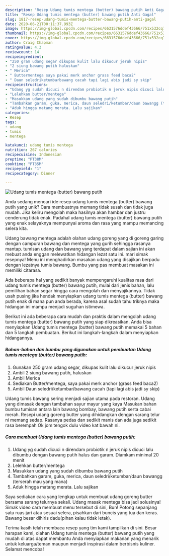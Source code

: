 ```yaml
---
description: "Resep Udang tumis mentega (butter) bawang putih Anti Gagal"
title: "Resep Udang tumis mentega (butter) bawang putih Anti Gagal"
slug: 1817-resep-udang-tumis-mentega-butter-bawang-putih-anti-gagal
date: 2020-06-21T00:11:37.993Z
image: https://img-global.cpcdn.com/recipes/6631576ddef43666/751x532cq70/udang-tumis-mentega-butter-bawang-putih-foto-resep-utama.jpg
thumbnail: https://img-global.cpcdn.com/recipes/6631576ddef43666/751x532cq70/udang-tumis-mentega-butter-bawang-putih-foto-resep-utama.jpg
cover: https://img-global.cpcdn.com/recipes/6631576ddef43666/751x532cq70/udang-tumis-mentega-butter-bawang-putih-foto-resep-utama.jpg
author: Craig Chapman
ratingvalue: 4.3
reviewcount: 14
recipeingredient:
- "250 gram udang segar dikupas kulit lalu dikucur jeruk nipis"
- "2 siung bawang putih haluskan"
- " Merica"
- " Buttermentega saya pakai merk anchor grass feed baca2"
- " Daun seledriketumbarbawang cacah tapi lagi abis jadi sy skip"
recipeinstructions:
- "Udang yg sudah dicuci n direndam probiotik n jeruk nipis dicuci lalu dibumbu dengan bawang putih halus dan garam. Diamkam minimal 20 menit"
- "Lelehkan butter/mentega"
- "Masukkan udang yang sudah dibumbu bawang putih"
- "Tambahkan garam, guka, merica, daun seledri/ketumbar/daun bawangg (terserah mau yang mana)"
- "Aduk hingga matang merata. Lalu sajikan"
categories:
- Resep
tags:
- udang
- tumis
- mentega

katakunci: udang tumis mentega 
nutrition: 267 calories
recipecuisine: Indonesian
preptime: "PT38M"
cooktime: "PT35M"
recipeyield: "1"
recipecategory: Dinner

---
```



![Udang tumis mentega (butter) bawang putih](https://img-global.cpcdn.com/recipes/6631576ddef43666/751x532cq70/udang-tumis-mentega-butter-bawang-putih-foto-resep-utama.jpg)

Anda sedang mencari ide resep udang tumis mentega (butter) bawang putih yang unik? Cara membuatnya memang tidak susah dan tidak juga mudah. Jika keliru mengolah maka hasilnya akan hambar dan justru cenderung tidak enak. Padahal udang tumis mentega (butter) bawang putih yang enak selayaknya mempunyai aroma dan rasa yang mampu memancing selera kita.

Udang bawang mentega adalah olahan udang goreng yang di goreng garing dengan campuran bawang dan mentega yang gurih sehingga rasanya mantap. tumisan udang dan bawang yang terdapat dalam sajian ini akan mebuat anda enggan melewatkan hidangan lezat satu ini. mari simak resepnya! Menu ini menghadirkan masakan udang yang disajikan berpadu dengan lezatnya tumis bawang. Bumbu yang pas membuat masakan ini memiliki citarasa.

Ada beberapa hal yang sedikit banyak mempengaruhi kualitas rasa dari udang tumis mentega (butter) bawang putih, mulai dari jenis bahan, lalu pemilihan bahan segar hingga cara mengolah dan menyajikannya. Tidak usah pusing jika hendak menyiapkan udang tumis mentega (butter) bawang putih enak di mana pun anda berada, karena asal sudah tahu triknya maka hidangan ini mampu menjadi suguhan istimewa.


Berikut ini ada beberapa cara mudah dan praktis dalam mengolah udang tumis mentega (butter) bawang putih yang siap dikreasikan. Anda bisa menyiapkan Udang tumis mentega (butter) bawang putih memakai 5 bahan dan 5 langkah pembuatan. Berikut ini langkah-langkah dalam menyiapkan hidangannya.

<!--inarticleads1-->

##### Bahan-bahan dan bumbu yang digunakan untuk pembuatan Udang tumis mentega (butter) bawang putih:

1. Gunakan 250 gram udang segar, dikupas kulit lalu dikucur jeruk nipis
1. Ambil 2 siung bawang putih, haluskan
1. Ambil  Merica
1. Sediakan  Butter/mentega, saya pakai merk anchor (grass feed baca2)
1. Ambil  Daun seledri/ketumbar/bawang cacah (tapi lagi abis jadi sy skip)


Udang tumis bawang sering menjadi sajian utama pada restoran. Udang yang dimasak dengan tambahan sayur mayur yang kaya Masukan bahan bumbu tumisan antara lain bawang bombay, bawang putih serta cabai merah. Resepi udang goreng butter yang dihidangkan dengan sarang telur ni memang sedap. Rasanya pedas dan sedikit manis dan ada juga sedikit rasa berempah Ok jom tengok dulu video kat bawah ni. 

<!--inarticleads2-->

##### Cara membuat Udang tumis mentega (butter) bawang putih:

1. Udang yg sudah dicuci n direndam probiotik n jeruk nipis dicuci lalu dibumbu dengan bawang putih halus dan garam. Diamkam minimal 20 menit
1. Lelehkan butter/mentega
1. Masukkan udang yang sudah dibumbu bawang putih
1. Tambahkan garam, guka, merica, daun seledri/ketumbar/daun bawangg (terserah mau yang mana)
1. Aduk hingga matang merata. Lalu sajikan


Saya sediakan cara yang lengkap untuk membuat udang goreng butter bersama sarang telurnya sekali. Udang masak mentega bisa jadi solusinya! Simak video cara membuat menu tersebut di sini, Bun! Potong sepanjang satu ruas jari atau sesuai selera, pisahkan dari buncis yang tua dan keras. Bawang besar dihiris dadu(pihan kalau tidak letak). 

Terima kasih telah membaca resep yang tim kami tampilkan di sini. Besar harapan kami, olahan Udang tumis mentega (butter) bawang putih yang mudah di atas dapat membantu Anda menyiapkan makanan yang menarik untuk keluarga/teman maupun menjadi inspirasi dalam berbisnis kuliner. Selamat mencoba!
